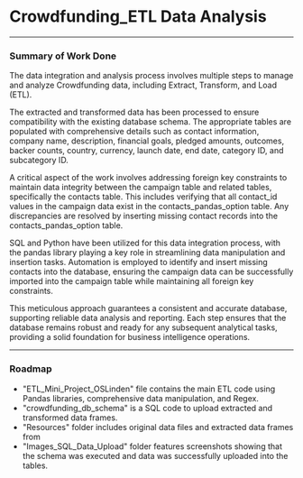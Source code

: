 # Crowdfunding_ETL Data Analysis 
___

### Summary of Work Done

The data integration and analysis process involves multiple steps to manage and analyze Crowdfunding data, including Extract, Transform, and Load (ETL).

The extracted and transformed data has been processed to ensure compatibility with the existing database schema. The appropriate tables are populated with comprehensive details such as contact information, company name, description, financial goals, pledged amounts, outcomes, backer counts, country, currency, launch date, end date, category ID, and subcategory ID.

A critical aspect of the work involves addressing foreign key constraints to maintain data integrity between the campaign table and related tables, specifically the contacts table. This includes verifying that all contact_id values in the campaign data exist in the contacts_pandas_option table. Any discrepancies are resolved by inserting missing contact records into the contacts_pandas_option table.

SQL and Python have been utilized for this data integration process, with the pandas library playing a key role in streamlining data manipulation and insertion tasks. Automation is employed to identify and insert missing contacts into the database, ensuring the campaign data can be successfully imported into the campaign table while maintaining all foreign key constraints.

This meticulous approach guarantees a consistent and accurate database, supporting reliable data analysis and reporting. Each step ensures that the database remains robust and ready for any subsequent analytical tasks, providing a solid foundation for business intelligence operations.

___
### Roadmap

* "ETL_Mini_Project_OSLinden" file contains the main ETL code using Pandas libraries, comprehensive data manipulation, and Regex.
* "crowdfunding_db_schema" is a SQL code to upload extracted and transformed data frames.
* "Resources" folder includes original data files and extracted data frames from
* "Images_SQL_Data_Upload" folder features screenshots showing that the schema was executed and data was successfully uploaded into the tables.